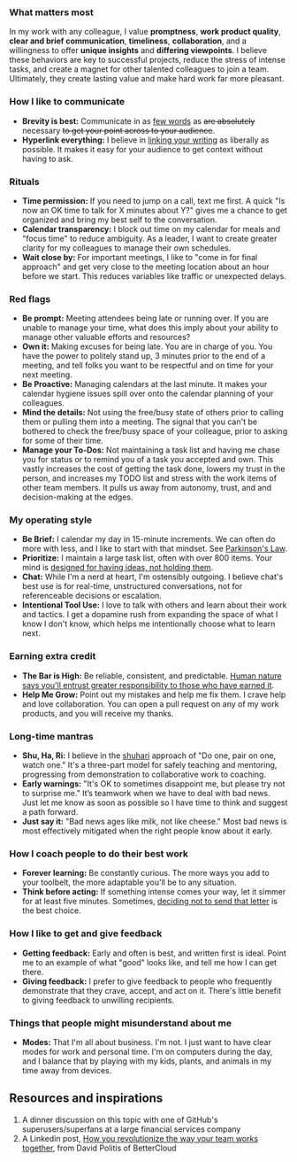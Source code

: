 ### What matters most

In my work with any colleague, I value **promptness**, **work product quality**, **clear and brief communication**, **timeliness**, **collaboration**, and a willingness to offer **unique insights** and **differing viewpoints**. I believe these behaviors are key to successful projects, reduce the stress of intense tasks, and create a magnet for other talented colleagues to join a team. Ultimately, they create lasting value and make hard work far more pleasant.

### How I like to communicate

* **Brevity is best:** Communicate in as [few words](https://have-a-word.com/why-brevity-is-important/) as ~~are absolutely~~ necessary ~~to get your point across to your audience~~.
* **Hyperlink everything:** I believe in [linking your writing](https://ben.balter.com/2014/11/06/rules-of-communicating-at-github/) as liberally as possible. It makes it easy for your audience to get context without having to ask.

### Rituals

* **Time permission:** If you need to jump on a call, text me first. A quick "Is now an OK time to talk for X minutes about Y?" gives me a chance to get organized and bring my best self to the conversation.
* **Calendar transparency:** I block out time on my calendar for meals and "focus time" to reduce ambiguity. As a leader, I want to create greater clarity for my colleagues to manage their own schedules.
* **Wait close by:** For important meetings, I like to "come in for final approach" and get very close to the meeting location about an hour before we start. This reduces variables like traffic or unexpected delays.

### Red flags

* **Be prompt:** Meeting attendees being late or running over. If you are unable to manage your time, what does this imply about your ability to manage other valuable efforts and resources?
* **Own it:** Making excuses for being late. You are in charge of you. You have the power to politely stand up, 3 minutes prior to the end of a meeting, and tell folks you want to be respectful and on time for your next meeting.
* **Be Proactive:** Managing calendars at the last minute. It makes your calendar hygiene issues spill over onto the calendar planning of your colleagues.
* **Mind the details:** Not using the free/busy state of others prior to calling them or pulling them into a meeting. The signal that you can't be bothered to check the free/busy space of your colleague, prior to asking for some of their time.
* **Manage your To-Dos:** Not maintaining a task list and having me chase you for status or to remind you of a task you accepted and own. This vastly increases the cost of getting the task done, lowers my trust in the person, and increases my TODO list and stress with the work items of other team members. It pulls us away from autonomy, trust, and and decision-making at the edges.

### My operating style

* **Be Brief:** I calendar my day in 15-minute increments. We can often do more with less, and I like to start with that mindset. See [Parkinson's Law](https://en.wikipedia.org/wiki/Parkinson%27s_law).
* **Prioritize:** I maintain a large task list, often with over 800 items. Your mind is [designed for having ideas, not holding them](https://www.thedolectures.com/david-allen-the-mind-is-for-having-ideas-not-holding-them/).
* **Chat:** While I'm a nerd at heart, I'm ostensibly outgoing. I believe chat's best use is for real-time, unstructured conversations, not for referenceable decisions or escalation.
* **Intentional Tool Use:** I love to talk with others and learn about their work and tactics. I get a dopamine rush from expanding the space of what I know I don't know, which helps me intentionally choose what to learn next.

### Earning extra credit

* **The Bar is High:** Be reliable, consistent, and predictable. [Human nature says you'll entrust greater responsibility to those who have earned it](https://www.clearerthinking.org/single-post/2017/08/14/This-adorable-game-explains-the-math-behind-interpersonal-trust).
* **Help Me Grow:** Point out my mistakes and help me fix them. I crave help and love collaboration. You can open a pull request on any of my work products, and you will receive my thanks.

### Long-time mantras

* **Shu, Ha, Ri:** I believe in the [shuhari](https://en.wikipedia.org/wiki/Shuhari) approach of "Do one, pair on one, watch one." It's a three-part model for safely teaching and mentoring, progressing from demonstration to collaborative work to coaching.
* **Early warnings:** "It's OK to sometimes disappoint me, but please try not to surprise me." It’s teamwork when we have to deal with bad news. Just let me know as soon as possible so I have time to think and suggest a path forward.
* **Just say it:** "Bad news ages like milk, not like cheese." Most bad news is most effectively mitigated when the right people know about it early.

### How I coach people to do their best work

* **Forever learning:** Be constantly curious. The more ways you add to your toolbelt, the more adaptable you'll be to any situation.
* **Think before acting:** If something intense comes your way, let it simmer for at least five minutes. Sometimes, [deciding not to send that letter](https://www.nytimes.com/2014/03/23/opinion/sunday/the-lost-art-of-the-unsent-angry-letter.html) is the best choice.

### How I like to get and give feedback

* **Getting feedback:** Early and often is best, and written first is ideal. Point me to an example of what "good" looks like, and tell me how I can get there.
* **Giving feedback:** I prefer to give feedback to people who frequently demonstrate that they crave, accept, and act on it. There's little benefit to giving feedback to unwilling recipients.

### Things that people might misunderstand about me

* **Modes:** That I'm all about business. I'm not. I just want to have clear modes for work and personal time. I'm on computers during the day, and I balance that by playing with my kids, plants, and animals in my time away from devices.

## Resources and inspirations

1. A dinner discussion on this topic with one of GitHub's superusers/superfans at a large financial services company
1. A Linkedin post, [How you revolutionize the way your team works together](https://www.linkedin.com/pulse/how-you-revolutionize-way-your-team-works-together-all-david-politis/), from David Politis of BetterCloud
